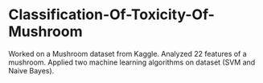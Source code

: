 # Classification-Of-Toxicity-Of-Mushroom
Worked on a Mushroom dataset from Kaggle. Analyzed 22 features of a mushroom. Applied two machine learning algorithms on dataset (SVM and Naive Bayes).  
